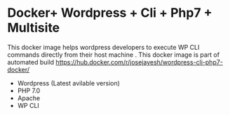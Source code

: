 # Docker+ Wordpress + Cli + Php7 + Multisite
This docker image helps wordpress developers to execute WP CLI commands directly from their host machine . This docker image is part of automated build https://hub.docker.com/r/josejayesh/wordpress-cli-php7-docker/ 
 
 - Wordpress  (Latest avilable version) 
 - PHP 7.0  
 - Apache 
 - WP CLI


